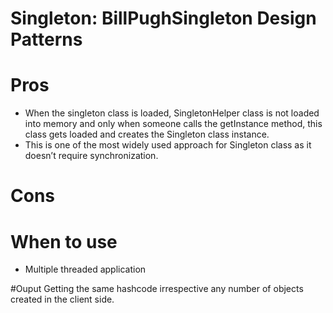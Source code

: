 # Singleton:  BillPughSingleton  Design Patterns

# Pros
 * When the singleton class is loaded, SingletonHelper class is not loaded into memory and only when someone calls the getInstance method, this class gets loaded and creates the Singleton class instance.
 * This is one of the most widely used approach for Singleton class as it doesn’t require synchronization.
 
# Cons

# When to use
* Multiple threaded application 
 
#Ouput
Getting the same hashcode irrespective any number of objects created in the client side.<br>

